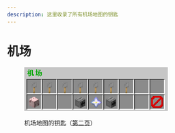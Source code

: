 ```yaml
---
description: 这里收录了所有机场地图的钥匙
---
```


# 机场

<figure><img src="../../.gitbook/assets/image (98).png" alt=""><figcaption><p>机场地图的钥匙（<a href="../../xin-shou-kuai-su-shang-shou/you-xi-liu-cheng/zhan-qian-zhun-bei/xi-tong-shang-dian.md">第二页</a>）</p></figcaption></figure>
